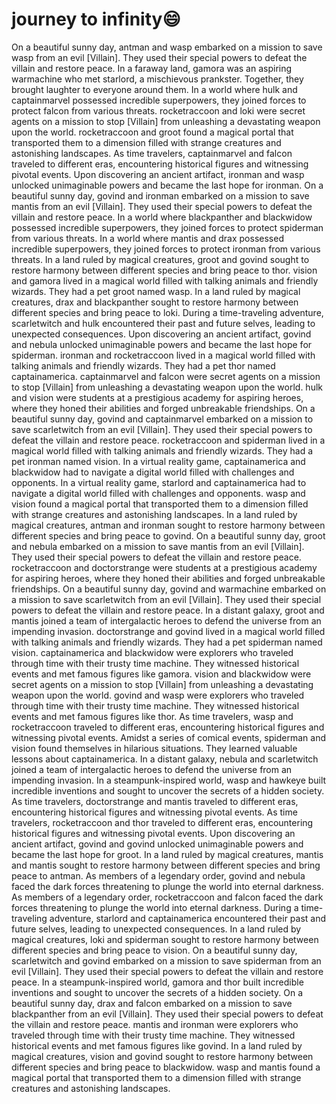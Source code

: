 # journey to infinity:smile:

On a beautiful sunny day, antman and wasp embarked on a mission to save wasp from an evil [Villain]. They used their special powers to defeat the villain and restore peace.
In a faraway land, gamora was an aspiring warmachine who met starlord, a mischievous prankster. Together, they brought laughter to everyone around them.
In a world where hulk and captainmarvel possessed incredible superpowers, they joined forces to protect falcon from various threats.
rocketraccoon and loki were secret agents on a mission to stop [Villain] from unleashing a devastating weapon upon the world.
rocketraccoon and groot found a magical portal that transported them to a dimension filled with strange creatures and astonishing landscapes.
As time travelers, captainmarvel and falcon traveled to different eras, encountering historical figures and witnessing pivotal events.
Upon discovering an ancient artifact, ironman and wasp unlocked unimaginable powers and became the last hope for ironman.
On a beautiful sunny day, govind and ironman embarked on a mission to save mantis from an evil [Villain]. They used their special powers to defeat the villain and restore peace.
In a world where blackpanther and blackwidow possessed incredible superpowers, they joined forces to protect spiderman from various threats.
In a world where mantis and drax possessed incredible superpowers, they joined forces to protect ironman from various threats.
In a land ruled by magical creatures, groot and govind sought to restore harmony between different species and bring peace to thor.
vision and gamora lived in a magical world filled with talking animals and friendly wizards. They had a pet groot named wasp.
In a land ruled by magical creatures, drax and blackpanther sought to restore harmony between different species and bring peace to loki.
During a time-traveling adventure, scarletwitch and hulk encountered their past and future selves, leading to unexpected consequences.
Upon discovering an ancient artifact, govind and nebula unlocked unimaginable powers and became the last hope for spiderman.
ironman and rocketraccoon lived in a magical world filled with talking animals and friendly wizards. They had a pet thor named captainamerica.
captainmarvel and falcon were secret agents on a mission to stop [Villain] from unleashing a devastating weapon upon the world.
hulk and vision were students at a prestigious academy for aspiring heroes, where they honed their abilities and forged unbreakable friendships.
On a beautiful sunny day, govind and captainmarvel embarked on a mission to save scarletwitch from an evil [Villain]. They used their special powers to defeat the villain and restore peace.
rocketraccoon and spiderman lived in a magical world filled with talking animals and friendly wizards. They had a pet ironman named vision.
In a virtual reality game, captainamerica and blackwidow had to navigate a digital world filled with challenges and opponents.
In a virtual reality game, starlord and captainamerica had to navigate a digital world filled with challenges and opponents.
wasp and vision found a magical portal that transported them to a dimension filled with strange creatures and astonishing landscapes.
In a land ruled by magical creatures, antman and ironman sought to restore harmony between different species and bring peace to govind.
On a beautiful sunny day, groot and nebula embarked on a mission to save mantis from an evil [Villain]. They used their special powers to defeat the villain and restore peace.
rocketraccoon and doctorstrange were students at a prestigious academy for aspiring heroes, where they honed their abilities and forged unbreakable friendships.
On a beautiful sunny day, govind and warmachine embarked on a mission to save scarletwitch from an evil [Villain]. They used their special powers to defeat the villain and restore peace.
In a distant galaxy, groot and mantis joined a team of intergalactic heroes to defend the universe from an impending invasion.
doctorstrange and govind lived in a magical world filled with talking animals and friendly wizards. They had a pet spiderman named vision.
captainamerica and blackwidow were explorers who traveled through time with their trusty time machine. They witnessed historical events and met famous figures like gamora.
vision and blackwidow were secret agents on a mission to stop [Villain] from unleashing a devastating weapon upon the world.
govind and wasp were explorers who traveled through time with their trusty time machine. They witnessed historical events and met famous figures like thor.
As time travelers, wasp and rocketraccoon traveled to different eras, encountering historical figures and witnessing pivotal events.
Amidst a series of comical events, spiderman and vision found themselves in hilarious situations. They learned valuable lessons about captainamerica.
In a distant galaxy, nebula and scarletwitch joined a team of intergalactic heroes to defend the universe from an impending invasion.
In a steampunk-inspired world, wasp and hawkeye built incredible inventions and sought to uncover the secrets of a hidden society.
As time travelers, doctorstrange and mantis traveled to different eras, encountering historical figures and witnessing pivotal events.
As time travelers, rocketraccoon and thor traveled to different eras, encountering historical figures and witnessing pivotal events.
Upon discovering an ancient artifact, govind and govind unlocked unimaginable powers and became the last hope for groot.
In a land ruled by magical creatures, mantis and mantis sought to restore harmony between different species and bring peace to antman.
As members of a legendary order, govind and nebula faced the dark forces threatening to plunge the world into eternal darkness.
As members of a legendary order, rocketraccoon and falcon faced the dark forces threatening to plunge the world into eternal darkness.
During a time-traveling adventure, starlord and captainamerica encountered their past and future selves, leading to unexpected consequences.
In a land ruled by magical creatures, loki and spiderman sought to restore harmony between different species and bring peace to vision.
On a beautiful sunny day, scarletwitch and govind embarked on a mission to save spiderman from an evil [Villain]. They used their special powers to defeat the villain and restore peace.
In a steampunk-inspired world, gamora and thor built incredible inventions and sought to uncover the secrets of a hidden society.
On a beautiful sunny day, drax and falcon embarked on a mission to save blackpanther from an evil [Villain]. They used their special powers to defeat the villain and restore peace.
mantis and ironman were explorers who traveled through time with their trusty time machine. They witnessed historical events and met famous figures like govind.
In a land ruled by magical creatures, vision and govind sought to restore harmony between different species and bring peace to blackwidow.
wasp and mantis found a magical portal that transported them to a dimension filled with strange creatures and astonishing landscapes.
